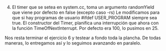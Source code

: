 
4. El timer que se setea en system.cc, toma un argumento randomYield que viene por defecto en false (excepto caso -rs)
Le modificamos para que si hay programas de usuario #ifdef USER_PROGRAM siempre sea true.
El constructor del Timer, planifica una interrupción que ahora con la función TimeOfNextInterrupt.
Por defecto era 100, lo pusimos en 25.

Nos resta terminar el ejercicio 6 y testear a fondo toda la plancha.
De todas maneras, lo entregamos así y lo seguimos avanzando en paralelo.
